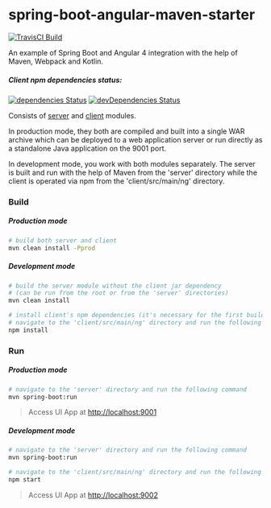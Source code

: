 spring-boot-angular-maven-starter
=============

[![TravisCI Build](https://travis-ci.org/hiper2d/spring-boot-angular-maven-starter.svg)](https://travis-ci.org/hiper2d/spring-boot-angular-maven-starter)

An example of Spring Boot and Angular 4 integration with the help of Maven, Webpack and Kotlin.

##### Client npm dependencies status:

[![dependencies Status](https://david-dm.org/hiper2d/spring-boot-angular-maven-starter/status.svg?path=client/src/main/ng)](https://david-dm.org/hiper2d/spring-boot-angular-maven-starter?path=client/src/main/ng)
[![devDependencies Status](https://david-dm.org/hiper2d/spring-boot-angular-maven-starter/dev-status.svg?path=client/src/main/ng)](https://david-dm.org/hiper2d/spring-boot-angular-maven-starter?path=client/src/main/ng&type=dev)

Consists of [server](./server/) and [client](./client/) modules.

In production mode, they both are compiled and built into a single WAR archive which can be deployed to a web application server or run directly as a standalone Java application on the 9001 port.

In development mode, you work with both modules separately. The server is built and run with the help of Maven from the 'server' directory while the client is operated via npm from the 'client/src/main/ng' directory.

### Build
##### Production mode
```bash
# build both server and client
mvn clean install -Pprod
```
##### Development mode
```bash
# build the server module without the client jar dependency 
# (can be run from the root or from the 'server' directories)
mvn clean install

# install client's npm dependencies (it's necessary for the first build only)
# navigate to the 'client/src/main/ng' directory and run the following command
npm install
```
### Run
##### Production mode
```bash
# navigate to the 'server' directory and run the following command
mvn spring-boot:run
```
> Access UI App at [http://localhost:9001](http://localhost:9001)
##### Development mode
```bash
# navigate to the 'server' directory and run the following command
mvn spring-boot:run

# navigate to the 'client/src/main/ng' directory and run the following command
npm start
```
> Access UI App at [http://localhost:9002](http://localhost:9002)
